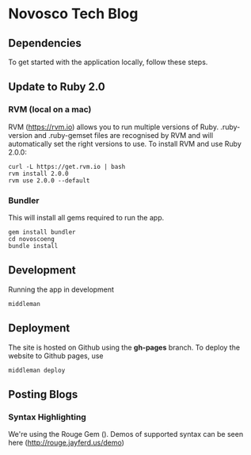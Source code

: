 # Novosco Tech Blog

## Dependencies

To get started with the application locally, follow these steps.

## Update to Ruby 2.0

### RVM (local on a mac)

RVM (https://rvm.io) allows you to run multiple versions of Ruby.  .ruby-version and .ruby-gemset files are recognised by RVM and will automatically set the right versions to use.  To install RVM and use Ruby 2.0.0:

    curl -L https://get.rvm.io | bash
    rvm install 2.0.0
    rvm use 2.0.0 --default

### Bundler

This will install all gems required to run the app.

    gem install bundler
    cd novoscoeng
    bundle install

## Development

Running the app in development

    middleman

## Deployment

The site is hosted on Github using the **gh-pages** branch. To deploy the website to Github pages, use

    middleman deploy

## Posting Blogs

### Syntax Highlighting

We're using the Rouge Gem (). Demos of supported syntax can be seen here (http://rouge.jayferd.us/demo)
